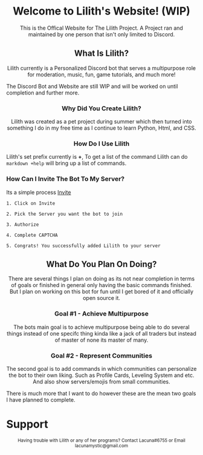 <h1 align=center>Welcome to Lilith's Website! (WIP)</h1>

<p align=center>This is the Offical Website for The Lilith Project. A Project ran and maintained by one person that isn't only limited to Discord.</p>

<h2 align=center>What Is Lilith?</h2>

<p align=center>Lilith currently is a Personalized Discord bot that serves a multipurpose role for moderation, music, fun, game tutorials, and much more!

The Discord Bot and Website are still WIP and will be worked on until completion and further more.</p>

<h3 align=center>Why Did You Create Lilith?</h3>

<p align=center>Lilith was created as a pet project during summer which then turned into something I do in my free time as I continue to learn Python, Html, and CSS.</p>

<h3 align=center>How Do I Use Lilith</h3>

Lilith's set prefix currently is **+**,
To get a list of the command Lilith can do ```markdown +help``` will bring up a list of commands.

### How Can I Invite The Bot To My Server?

Its a simple process [Invite](https://discord.com/api/oauth2/authorize?client_id=734874312972042250&permissions=8&scope=bot)

```
1. Click on Invite 

2. Pick the Server you want the bot to join

3. Authorize

4. Complete CAPTCHA 

5. Congrats! You successfully added Lilith to your server

```
<h2 align=center>What Do You Plan On Doing?</h2>
<p align=center>There are several things I plan on doing as its not near completion in terms of goals or finished in general only having the basic commands finished. But I plan on working on this bot for fun until I get bored of it and officially open source it.</p>

<h3 align=center> Goal #1 - Achieve Multipurpose</h3>

<p align=center>The bots main goal is to achieve multipurpose being able to do several things instead of one specifc thing kinda like a jack of all traders but instead of master of none its master of many.</p>

<h3 align=center> Goal #2 - Represent Communities</h3>

<p align=center>The second goal is to add commands in which communities can personalize the bot to their own liking. Such as Profile Cards, Leveling System and etc. And also show servers/emojis from small communities.</p>

There is much more that I want to do however these are the mean two goals I have planned to complete.

# Support

<p align=center><sub>Having trouble with Lilith or any of her programs? Contact Lacuna#6755 or Email lacunamystic@gmail.com<sub></p>
